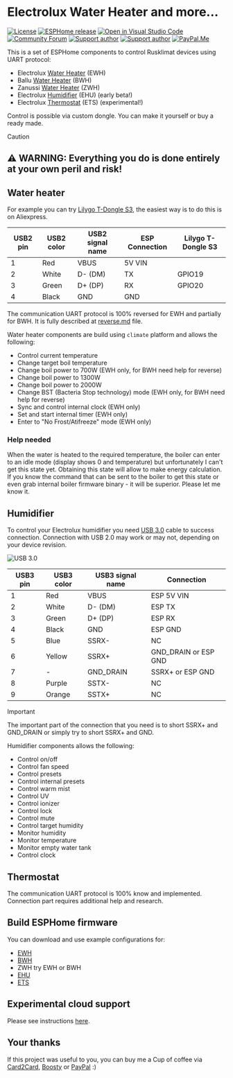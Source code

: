 # Electrolux Water Heater and more...

[![License][license-shield]][license]
[![ESPHome release][esphome-release-shield]][esphome-release]
[![Open in Visual Studio Code][open-in-vscode-shield]][open-in-vscode]
[![Community Forum][community-forum-shield]][community-forum]
[![Support author][donate-tinkoff-shield]][donate-tinkoff]
[![Support author][donate-boosty-shield]][donate-boosty]
[![PayPal.Me][donate-paypal-shield]][donate-paypal]

[license-shield]: https://img.shields.io/static/v1?label=License&message=MIT&color=orange&logo=license
[license]: https://opensource.org/licenses/MIT
[esphome-release-shield]: https://img.shields.io/static/v1?label=ESPHome&message=2024.12&color=green&logo=esphome
[esphome-release]: https://GitHub.com/esphome/esphome/releases/
[open-in-vscode-shield]: https://img.shields.io/static/v1?label=+&message=Open+in+VSCode&color=blue&logo=visualstudiocode
[open-in-vscode]: https://open.vscode.dev/dentra/esphome-components
[community-forum-shield]: https://img.shields.io/static/v1.svg?label=%20&message=Forum&style=popout&color=41bdf5&logo=HomeAssistant&logoColor=white
[community-forum]: https://community.home-assistant.io/t/electrolux-water-heater-integration/368498
[donate-tinkoff-shield]: https://img.shields.io/static/v1?label=Support+Author&message=Tinkoff&color=yellow
[donate-tinkoff]: https://www.tinkoff.ru/cf/3dZPaLYDBAI
[donate-boosty-shield]: https://img.shields.io/static/v1?label=Support+Author&message=Boosty&color=red
[donate-boosty]: https://boosty.to/dentra
[donate-paypal-shield]: https://img.shields.io/static/v1.svg?label=%20&message=PayPal.Me&logo=paypal
[donate-paypal]: https://paypal.me/dentra0

This is a set of ESPHome components to control Rusklimat devices using UART protocol:

- Electrolux [Water Heater](#water-heater) (EWH)
- Ballu [Water Heater](#water-heater) (BWH)
- Zanussi [Water Heater](#water-heater) (ZWH)
- Electrolux [Humidifier](#humidifier) (EHU) (early beta!)
- Electrolux [Thermostat](#thermostat) (ETS) (experimental!)

Control is possible via custom dongle. You can make it yourself or buy a ready made.

> [!CAUTION]
>
> ## ⚠️ WARNING: Everything you do is done entirely at your own peril and risk!

## Water heater

For example you can try [Lilygo T-Dongle S3](https://github.com/Xinyuan-LilyGO/T-Dongle-S3), the easiest way is to do this is on Aliexpress.

| USB2 pin | USB2 color | USB2 signal name | ESP Connection | Lilygo T-Dongle S3 |
| -------- | ---------- | ---------------- | -------------- | ------------------ |
| 1        | Red        | VBUS             | 5V VIN         |
| 2        | White      | D- (DM)          | TX             | GPIO19             |
| 3        | Green      | D+ (DP)          | RX             | GPIO20             |
| 4        | Black      | GND              | GND            |

The communication UART protocol is 100% reversed for EWH and partially for BWH. It is fully described at [reverse.md](reverse.md) file.

Water heater components are build using `climate` platform and allows the following:

- Control current temperature
- Change target boil temperature
- Change boil power to 700W (EWH only, for BWH need help for reverse)
- Change boil power to 1300W
- Change boil power to 2000W
- Change BST (Bacteria Stop technology) mode (EWH only, for BWH need help for reverse)
- Sync and control internal clock (EWH only)
- Set and start internal timer (EWH only)
- Enter to "No Frost/Atifreeze" mode (EWH only)

### Help needed

When the water is heated to the required temperature, the boiler can enter to an idle mode
(display shows 0 and temperature) but unfortunately I can't get this state yet. Obtaining
this state will allow to make energy calculation. If you know the command that can be sent
to the boiler to get this state or even grab internal boiler firmware binary - it will
be superior. Please let me know it.

## Humidifier

To control your Electrolux humidifier you need [USB 3.0](https://en.wikipedia.org/wiki/USB_3.0) cable to success connection.
Connection with USB 2.0 may work or may not, depending on your device revision.

![USB 3.0](https://upload.wikimedia.org/wikipedia/commons/thumb/c/c4/USB_3.0.png/640px-USB_3.0.png?download)

| USB3 pin | USB3 color | USB3 signal name | Connection           |
| -------- | ---------- | ---------------- | -------------------- |
| 1        | Red        | VBUS             | ESP 5V VIN           |
| 2        | White      | D- (DM)          | ESP TX               |
| 3        | Green      | D+ (DP)          | ESP RX               |
| 4        | Black      | GND              | ESP GND              |
| 5        | Blue       | SSRX-            | NC                   |
| 6        | Yellow     | SSRX+            | GND_DRAIN or ESP GND |
| 7        | -          | GND_DRAIN        | SSRX+ or ESP GND     |
| 8        | Purple     | SSTX-            | NC                   |
| 9        | Orange     | SSTX+            | NC                   |

> [!IMPORTANT]
>
> The important part of the connection that you need is to short SSRX+ and GND_DRAIN or simply try to short SSRX+ and GND.

Humidifier components allows the following:

- Control on/off
- Control fan speed
- Control presets
- Control internal presets
- Control warm mist
- Control UV
- Control ionizer
- Control lock
- Control mute
- Control target humidity
- Monitor humidity
- Monitor temperature
- Monitor empty water tank
- Control clock

## Thermostat

The communication UART protocol is 100% know and implemented. Connection part requires additional help and research.

## Build ESPHome firmware

You can download and use example configurations for:

- [EWH](ewh.yaml)
- [BWH](bwh.yaml)
- ZWH try EWH or BWH
- [EHU](ehu.yaml)
- [ETS](ets.yaml)

## Experimental cloud support

Please see instructions [here](components/rka_cloud/README.md).

## Your thanks

If this project was useful to you, you can buy me a Cup of coffee via
[Card2Card][donate-tinkoff], [Boosty][donate-boosty] or [PayPal][donate-paypal] :)
